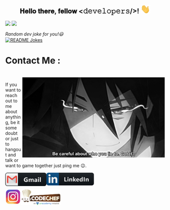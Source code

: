 <!-- ### Hi there 👋 -->

<!--
**PARSHWA0510/PARSHWA0510** is a ✨ _special_ ✨ repository because its `README.md` (this file) appears on your GitHub profile.

Here are some ideas to get you started:

- 🔭 I’m currently working on ...
- 🌱 I’m currently learning ...
- 👯 I’m looking to collaborate on ...
- 🤔 I’m looking for help with ...
- 💬 Ask me about ...
- 📫 How to reach me: ...
- 😄 Pronouns: ...
- ⚡ Fun fact: ...
-->

<div align="center">
<h2> 𝐇𝐞𝐥𝐥𝐨 𝐭𝐡𝐞𝐫𝐞, 𝐟𝐞𝐥𝐥𝐨𝐰 <𝚍𝚎𝚟𝚎𝚕𝚘𝚙𝚎𝚛𝚜/>! <img src="https://github.com/PARSHWA0510/PARSHWA0510/blob/main/assests/Hi.gif" width="30"></h2>
</div>


<img src="https://github-readme-stats.vercel.app/api?username=PARSHWA0510&include_all_commits=true&count_private=true&show_icons=true&line_height=20&title_color=7A7ADB&icon_color=2234AE&text_color=D3D3D3&bg_color=0,000000,130F40">

<img src="https://github-readme-stats.vercel.app/api/top-langs/?username=PARSHWA0510&layout=compact&theme=merko">

<i>Random dev joke for you!😃</i><br>
<a href="https://readme-jokes.vercel.app"><img align="center" src="https://readme-jokes.vercel.app/api?bgColor=%23073b4c&textColor=%2306d6a0&aColor=%2306d6a0&borderColor=%2306d6a0" alt="README Jokes"></a>


# Contact Me :

<p>
 </br>


<img hight="320" width="450" align="right" alt="GIF" src="https://github.com/PARSHWA0510/PARSHWA0510/blob/main/assests/93195.gif">


If you want to reach out to me about anything, be it some doubt or just to hangout and talk or want to game together just ping me 😉.

<a href="mailto:mehtaparshwa.05@gmail.com">
 <img align="left" alt="Gmail" width="130" hight="100" src="https://github.com/PARSHWA0510/PARSHWA0510/blob/main/assests/gmail.png" />
 
</a>
<a href="https://www.linkedin.com/in/parshwa-mehta-949306205">
  <img align="left" alt="Linkedin" width="150" hight="100" src="https://github.com/PARSHWA0510/PARSHWA0510/blob/main/assests/linkedin.png" />
 <br> <br> <br>
 <a href="https://www.instagram.com/parshwa_0510/">
  <img align="left" alt="Linkedin" width="50" hight="25" src="https://github.com/PARSHWA0510/PARSHWA0510/blob/main/assests/instagram.jpg" />
  
  <a href="http://codechef.com/users/PARSHWA0510">
  <img align="left" alt="Linkedin" width="125" hight="75" src="https://github.com/PARSHWA0510/PARSHWA0510/blob/main/assests/codechef.png" />
</br>
</br>
</br>
</a>
<!-- <a href="https://www.reddit.com/user/X_Ashutosh_X">
  <img align="left" alt=" Reddit" width="130" hight="100" src="https://github.com/Xx-Ashutosh-xX/Xx-Ashutosh-xX/blob/master/assets/icons/reddit.png" />
</a>
<a href="https://steamcommunity.com/profiles/76561198182224539/">
  <img align="left" alt="Steam" width="130" hight="100" src="https://github.com/Xx-Ashutosh-xX/Xx-Ashutosh-xX/blob/master/assets/icons/steam.png" />
</a> -->
 </p>
